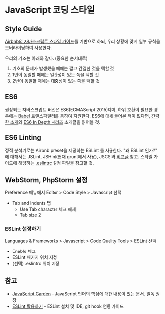 # JavaScript 코딩 스타일

## Style Guide

[Airbnb의 자바스크립트 스타일 가이드](https://github.com/airbnb/javascript/blob/master/README.md)를 기반으로 하되, 우리 상황에 맞게 일부 규칙을 오버라이딩하여 사용한다.

우리의 기조는 아래와 같다. (중요한 순서대로)

 1. 기호의 문제가 발생했을 때에는 짧고 간결한 것을 택할 것
 2. 1번이 동일할 때에는 일관성이 있는 쪽을 택할 것
 3. 2번이 동일할 때에는 대중성이 있는 쪽을 택할 것


## ES6

권장되는 자바스크립트 버전은 ES6(ECMAScript 2015)이며, 하위 호환이 필요한 경우에는 [Babel](https://babeljs.io/) 트랜스파일러를 통하여 지원한다. ES6에 대해 들어본 적이 없다면, [간략한 소개](https://babeljs.io/docs/learn-es2015/)와 [ES6 In Depth 시리즈](http://hacks.mozilla.or.kr/category/es6-in-depth/) 소개글을 읽어볼 것.


## ES6 Linting

정적 분석기로는 Airbnb preset을 제공하는 ESLint 를 사용한다.
"왜 ESLint 인가?" 에 대해서는 JSLint, JSHint(현재 grunt에서 사용), JSCS 와 [비교글](https://www.sitepoint.com/comparison-javascript-linting-tools/) 참고.
스타일 가이드에 해당하는 [.eslintrc](.eslintrc) 설정 파일을 참고할 것.


## WebStorm, PhpStorm 설정

Preference 메뉴에서 Editor > Code Style > Javascript 선택

* Tab and Indents 탭
  - Use Tab character 체크 해제
  - Tab size 2


### ESLint 설정하기

Languages & Frameworks > Javascript > Code Quality Tools > ESLint 선택

* Enable 체크
* ESLint 패키지 위치 지정
* (선택) .eslintrc 위치 지정


## 참고

* [JavaScript Garden](http://bonsaiden.github.io/JavaScript-Garden/ko/) - JavaScript 언어의 핵심에 대한 내용이 있는 문서. 일독 권장
* [ESLint 활용하기](http://damian.dziaduch.pl/2015/11/25/eslint-install-and-config-phpstormwebstorm-and-git-pre-commit-hook/) - ESLint 설치 및 IDE, git hook 연동 가이드
